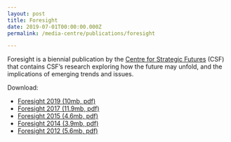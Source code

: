 ```yaml
---
layout: post
title: Foresight
date: 2019-07-01T00:00:00.000Z
permalink: /media-centre/publications/foresight

---
```




Foresight is a biennial publication by the [Centre for Strategic Futures](https://www.csf.gov.sg) (CSF) that contains CSF’s research exploring how the future may unfold, and the implications of emerging trends and issues.

Download:

* [Foresight 2019 (10mb, pdf)](/files/media-centre/publications/CSF_Foresight_2019.pdf)
* [Foresight 2017 (11.9mb, pdf)](https://github.com/isomerpages/isomerpages-stratgroup/raw/master/images/PublicationImages/foresight-2012.pdf)
* [Foresight 2015 (4.6mb, pdf)](https://github.com/isomerpages/isomerpages-stratgroup/raw/master/images/PublicationImages/foresight-2015.pdf)
* [Foresight 2014 (3.9mb, pdf)](https://github.com/isomerpages/isomerpages-stratgroup/raw/master/images/PublicationImages/foresight-2014.pdf)
* [Foresight 2012 (5.6mb, pdf)](https://github.com/isomerpages/isomerpages-stratgroup/raw/master/images/PublicationImages/foresight-2012.pdf)
